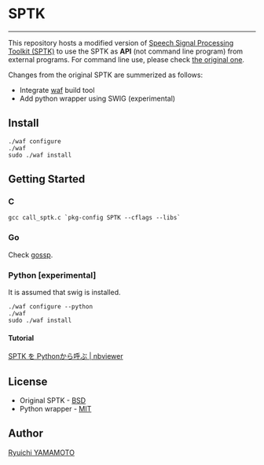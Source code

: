 # SPTK
-----------------

This repository hosts a modified version of [Speech Signal Processing Toolkit (SPTK)](http://sp-tk.sourceforge.net/) to use the SPTK as **API** (not command line program) from external programs. For command line use, please check [the original one](http://sp-tk.sourceforge.net/).

Changes from the original SPTK are summerized as follows:

- Integrate [waf](https://code.google.com/p/waf/) build tool
- Add python wrapper using SWIG (experimental)

## Install

    ./waf configure
    ./waf
    sudo ./waf install
    
## Getting Started

### C

    gcc call_sptk.c `pkg-config SPTK --cflags --libs`
    
### Go

Check [gossp](https://github.com/r9y9/gossp/tree/master/3rdparty/sptk).

### Python [experimental]

It is assumed that swig is installed.

    ./waf configure --python
    ./waf
    sudo ./waf install

#### Tutorial

[SPTK を Pythonから呼ぶ | nbviewer](http://nbviewer.ipython.org/github/r9y9/SPTK/blob/master/notebook/SPTK%20calling%20from%20python.ipynb)
	 
## License

- Original SPTK - [BSD](./COPYING)
- Python wrapper - [MIT](./LICENSE)

## Author

[Ryuichi YAMAMOTO](https://github.com/r9y9)
